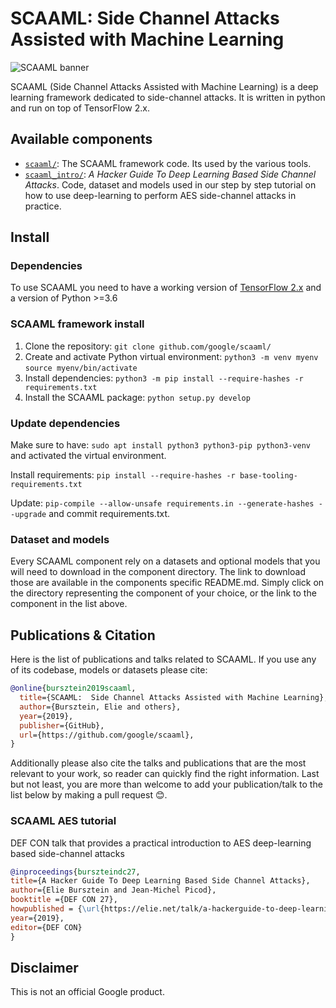 # SCAAML: Side Channel Attacks Assisted with Machine Learning
![SCAAML banner](https://storage.googleapis.com/scaaml-public/visuals/scaaml-banner.png)

SCAAML (Side Channel Attacks Assisted with Machine Learning) is a deep learning framework dedicated to side-channel attacks.
It is written in python and run on top of TensorFlow 2.x.

## Available components

- [`scaaml/`](https://github.com/google/scaaml/tree/master/scaaml/): The SCAAML framework code. Its used by the various tools.
- [`scaaml_intro/`](https://github.com/google/scaaml/tree/master/scaaml_intro): *A Hacker Guide To Deep Learning Based Side Channel Attacks*.
  Code, dataset and models used in our step by step tutorial on how to use deep-learning to perform AES side-channel attacks in practice.

## Install

### Dependencies

To use SCAAML you need to have a working version of [TensorFlow 2.x](https://www.tensorflow.org/install) and a version of Python >=3.6


### SCAAML framework install

1. Clone the repository: `git clone github.com/google/scaaml/`
2. Create and activate Python virtual environment:
      `python3 -m venv myenv`
      `source myenv/bin/activate`
3. Install dependencies: `python3 -m pip install --require-hashes -r requirements.txt`
4. Install the SCAAML package: `python setup.py develop`

### Update dependencies

Make sure to have: `sudo apt install python3 python3-pip python3-venv` and
activated the virtual environment.

Install requirements: `pip install --require-hashes -r base-tooling-requirements.txt`

Update: `pip-compile --allow-unsafe requirements.in --generate-hashes --upgrade` and commit requirements.txt.

### Dataset and models

Every SCAAML component rely on a datasets and optional models that you will need to download in the component directory. The link to download those are available in the components specific README.md. Simply click on the directory representing the component of your choice, or the link to the component in the list above.

## Publications & Citation

Here is the list of publications and talks related to SCAAML. If you use any of
its codebase, models or datasets please cite:

```bibtex
@online{bursztein2019scaaml,
  title={SCAAML:  Side Channel Attacks Assisted with Machine Learning},
  author={Bursztein, Elie and others},
  year={2019},
  publisher={GitHub},
  url={https://github.com/google/scaaml},
}
```

Additionally please also cite the talks and publications that are the most relevant
to your work, so reader can quickly find the right information. Last but not
least, you are more than welcome to add your publication/talk to the list below by making a pull request 😊.

### SCAAML AES tutorial

DEF CON talk that provides a practical introduction to AES deep-learning based side-channel attacks

```bibtex
@inproceedings{burszteindc27,
title={A Hacker Guide To Deep Learning Based Side Channel Attacks},
author={Elie Bursztein and Jean-Michel Picod},
booktitle ={DEF CON 27},
howpublished = {\url{https://elie.net/talk/a-hackerguide-to-deep-learning-based-side-channel-attacks/}}
year={2019},
editor={DEF CON}
}
```

## Disclaimer

This is not an official Google product.
